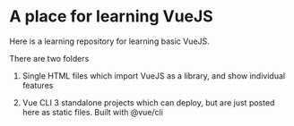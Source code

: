 # A place for learning VueJS

Here is a learning repository for learning basic VueJS.

There are two folders

1) Single HTML files which import VueJS as a library, and show individual features

2) Vue CLI 3 standalone projects which can deploy, but are just posted here as static files.  Built with @vue/cli 